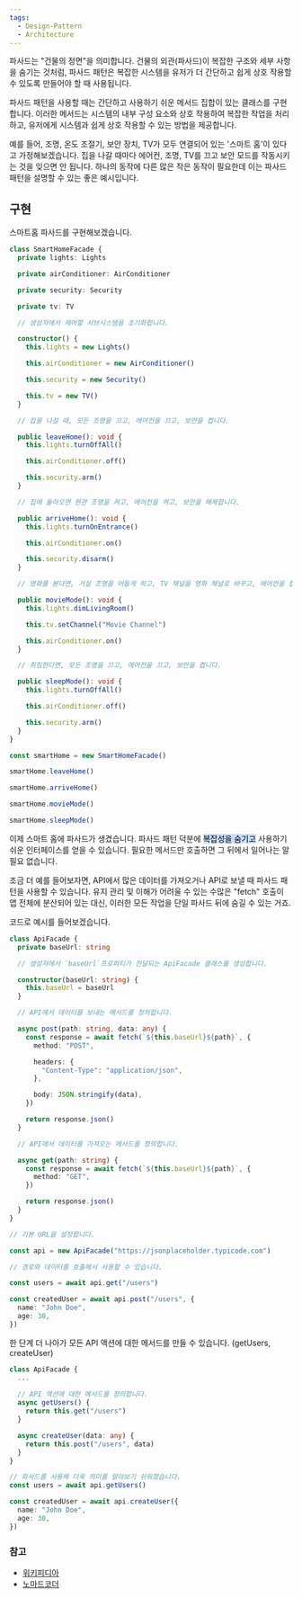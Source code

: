```yaml
---
tags:
  - Design-Pattern
  - Architecture
---
```

파사드는 "건물의 정면"을 의미합니다. 건물의 외관(파사드)이 복잡한 구조와 세부 사항을 숨기는 것처럼, 파사드 패턴은 복잡한 시스템을 유저가 더 간단하고 쉽게 상호 작용할 수 있도록 만들어야 할 때 사용됩니다.

파사드 패턴을 사용할 때는 간단하고 사용하기 쉬운 메서드 집합이 있는 클래스를 구현합니다. 이러한 메서드는 시스템의 내부 구성 요소와 상호 작용하여 복잡한 작업을 처리하고, 유저에게 시스템과 쉽게 상호 작용할 수 있는 방법을 제공합니다.

예를 들어, 조명, 온도 조절기, 보안 장치, TV가 모두 연결되어 있는 '스마트 홈'이 있다고 가정해보겠습니다. 집을 나갈 때마다 에어컨, 조명, TV를 끄고 보안 모드를 작동시키는 것을 잊으면 안 됩니다. 하나의 동작에 다른 많은 작은 동작이 필요한데 이는 파사드 패턴을 설명할 수 있는 좋은 예시입니다.

## 구현
스마트홈 파사드를 구현해보겠습니다.
```typescript
class SmartHomeFacade {
  private lights: Lights

  private airConditioner: AirConditioner

  private security: Security

  private tv: TV

  // 생성자에서 제어할 서브시스템을 초기화합니다.

  constructor() {
    this.lights = new Lights()

    this.airConditioner = new AirConditioner()

    this.security = new Security()

    this.tv = new TV()
  }

  // 집을 나설 때, 모든 조명을 끄고, 에어컨을 끄고, 보안을 켭니다.

  public leaveHome(): void {
    this.lights.turnOffAll()

    this.airConditioner.off()

    this.security.arm()
  }

  // 집에 돌아오면 현관 조명을 켜고, 에어컨을 켜고, 보안을 해제합니다.

  public arriveHome(): void {
    this.lights.turnOnEntrance()

    this.airConditioner.on()

    this.security.disarm()
  }

  // 영화를 본다면, 거실 조명을 어둡게 하고, TV 채널을 영화 채널로 바꾸고, 에어컨을 켭니다.

  public movieMode(): void {
    this.lights.dimLivingRoom()

    this.tv.setChannel("Movie Channel")

    this.airConditioner.on()
  }

  // 취침한다면, 모든 조명을 끄고, 에어컨을 끄고, 보안을 켭니다.

  public sleepMode(): void {
    this.lights.turnOffAll()

    this.airConditioner.off()

    this.security.arm()
  }
}

const smartHome = new SmartHomeFacade()

smartHome.leaveHome()

smartHome.arriveHome()

smartHome.movieMode()

smartHome.sleepMode()

```

이제 스마트 홈에 파사드가 생겼습니다. 파사드 패턴 덕분에 <mark style="background: #ADCCFFA6;">복잡성을 숨기고</mark> 사용하기 쉬운 인터페이스를 얻을 수 있습니다. 필요한 메서드만 호출하면 그 뒤에서 일어나는 알 필요 없습니다.

조금 더 예를 들어보자면, API에서 많은 데이터를 가져오거나 API로 보낼 때 파사드 패턴을 사용할 수 있습니다. 유지 관리 및 이해가 어려울 수 있는 수많은 "fetch" 호출이 앱 전체에 분산되어 있는 대신, 이러한 모든 작업을 단일 파사드 뒤에 숨길 수 있는 거죠.

코드로 예시를 들어보겠습니다.
```typescript
class ApiFacade {
  private baseUrl: string

  // 생성자에서 `baseUrl`프로퍼티가 전달되는 ApiFacade 클래스를 생성합니다.

  constructor(baseUrl: string) {
    this.baseUrl = baseUrl
  }

  // API에서 데이터를 보내는 메서드를 정의합니다.

  async post(path: string, data: any) {
    const response = await fetch(`${this.baseUrl}${path}`, {
      method: "POST",

      headers: {
        "Content-Type": "application/json",
      },

      body: JSON.stringify(data),
    })

    return response.json()
  }

  // API에서 데이터를 가져오는 메서드를 정의합니다.

  async get(path: string) {
    const response = await fetch(`${this.baseUrl}${path}`, {
      method: "GET",
    })

    return response.json()
  }
}

// 기본 URL을 설정합니다.

const api = new ApiFacade("https://jsonplaceholder.typicode.com")

// 경로와 데이터를 호출해서 사용할 수 있습니다.

const users = await api.get("/users")

const createdUser = await api.post("/users", {
  name: "John Doe",
  age: 30,
})
```

한 단계 더 나아가 모든 API 액션에 대한 메서드를 만들 수 있습니다. (getUsers, createUser)
```ts
class ApiFacade {
  ...
  
  // API 액션에 대한 메서드를 정의합니다.
  async getUsers() {
    return this.get("/users")
  }

  async createUser(data: any) {
    return this.post("/users", data)
  }
}

// 파사드를 사용해 더욱 의미를 알아보기 쉬워졌습니다.
const users = await api.getUsers()

const createdUser = await api.createUser({
  name: "John Doe",
  age: 30,
})

```

### 참고
- [위키피디아](https://ko.wikipedia.org/wiki/%ED%8D%BC%EC%82%AC%EB%93%9C_%ED%8C%A8%ED%84%B4)
- [노마드코더](https://www.youtube.com/watch?v=XTcsR_-GrBY&ab_channel=%EB%85%B8%EB%A7%88%EB%93%9C%EC%BD%94%EB%8D%94NomadCoders)